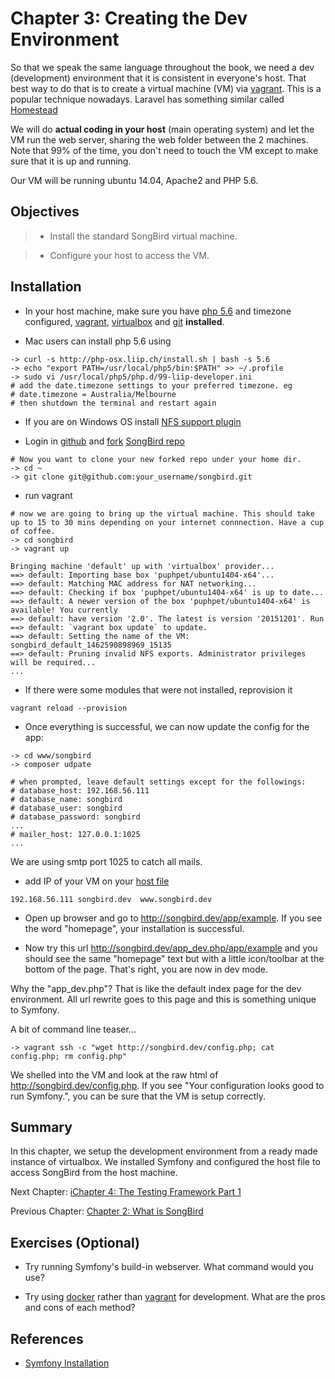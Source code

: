 # Chapter 3: Creating the Dev Environment

So that we speak the same language throughout the book, we need a dev (development) environment that it is consistent in everyone's host. That best way to do that is to create a virtual machine (VM) via [vagrant](https://www.vagrantup.com). This is a popular technique nowadays. Laravel has something similar called [Homestead](https://github.com/laravel/homestead)

We will do **actual coding in your host** (main operating system) and let the VM run the web server, sharing the web folder between the 2 machines. Note that 99% of the time, you don't need to touch the VM except to make sure that it is up and running.

Our VM will be running ubuntu 14.04, Apache2 and PHP 5.6.

## Objectives

> * Install the standard SongBird virtual machine.

> * Configure your host to access the VM.


## Installation

* In your host machine, make sure you have [php 5.6](http://php.net/manual/en/install.php) and timezone configured, [vagrant](https://www.vagrantup.com/downloads.html), [virtualbox](https://www.virtualbox.org/wiki/Downloads) and [git](https://git-scm.com) **installed**. 

* Mac users can install php 5.6 using

```
-> curl -s http://php-osx.liip.ch/install.sh | bash -s 5.6
-> echo "export PATH=/usr/local/php5/bin:$PATH" >> ~/.profile
-> sudo vi /usr/local/php5/php.d/99-liip-developer.ini
# add the date.timezone settings to your preferred timezone. eg
# date.timezone = Australia/Melbourne
# then shutdown the terminal and restart again
```

* If you are on Windows OS install [NFS support plugin](https://github.com/GM-Alex/vagrant-winnfsd)

* Login in [github](http://github.com) and [fork](https://help.github.com/articles/fork-a-repo/) [SongBird repo](https://github.com/bernardpeh/songbird)

```
# Now you want to clone your new forked repo under your home dir.
-> cd ~
-> git clone git@github.com:your_username/songbird.git
```

* run vagrant

```
# now we are going to bring up the virtual machine. This should take up to 15 to 30 mins depending on your internet connnection. Have a cup of coffee.
-> cd songbird
-> vagrant up

Bringing machine 'default' up with 'virtualbox' provider...
==> default: Importing base box 'puphpet/ubuntu1404-x64'...
==> default: Matching MAC address for NAT networking...
==> default: Checking if box 'puphpet/ubuntu1404-x64' is up to date...
==> default: A newer version of the box 'puphpet/ubuntu1404-x64' is available! You currently
==> default: have version '2.0'. The latest is version '20151201'. Run
==> default: `vagrant box update` to update.
==> default: Setting the name of the VM: songbird_default_1462590898969_15135
==> default: Pruning invalid NFS exports. Administrator privileges will be required...
...
```

* If there were some modules that were not installed, reprovision it

```
vagrant reload --provision
```


* Once everything is successful, we can now update the config for the app:

```
-> cd www/songbird
-> composer udpate

# when prompted, leave default settings except for the followings:
# database_host: 192.168.56.111
# database_name: songbird
# database_user: songbird
# database_password: songbird
...
# mailer_host: 127.0.0.1:1025
...
```

We are using smtp port 1025 to catch all mails.

* add IP of your VM on your [host file](http://www.rackspace.com/knowledge_center/article/how-do-i-modify-my-hosts-file)

```
192.168.56.111 songbird.dev  www.songbird.dev
```

* Open up browser and go to http://songbird.dev/app/example. If you see the word "homepage", your installation is successful.

* Now try this url http://songbird.dev/app_dev.php/app/example and you should see the same "homepage" text but with a little icon/toolbar at the bottom of the page. That's right, you are now in dev mode.

Why the "app_dev.php"? That is like the default index page for the dev environment. All url rewrite goes to this page and this is something unique to Symfony.  

A bit of command line teaser...

```
-> vagrant ssh -c "wget http://songbird.dev/config.php; cat config.php; rm config.php"
```

We shelled into the VM and look at the raw html of http://songbird.dev/config.php. If you see "Your configuration looks good to run Symfony.", you can be sure that the VM is setup correctly.

## Summary

In this chapter, we setup the development environment from a ready made instance of virtualbox. We installed Symfony and configured the host file to access SongBird from the host machine.

Next Chapter: [iChapter 4: The Testing Framework Part 1](https://github.com/bernardpeh/songbird/tree/chapter_4)

Previous Chapter: [Chapter 2: What is SongBird](https://github.com/bernardpeh/songbird/tree/chapter_2)

## Exercises (Optional)

* Try running Symfony's build-in webserver. What command would you use?

* Try using [docker](https://www.docker.com/) rather than [vagrant](https://www.vagrantup.com) for development. What are the pros and cons of each method?

## References

* [Symfony Installation](https://symfony.com/doc/current/book/installation.html)



